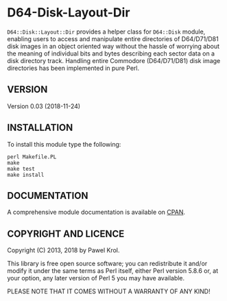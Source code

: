 D64-Disk-Layout-Dir
===================

`D64::Disk::Layout::Dir` provides a helper class for `D64::Disk` module, enabling users to access and manipulate entire directories of D64/D71/D81 disk images in an object oriented way without the hassle of worrying about the meaning of individual bits and bytes describing each sector data on a disk directory track. Handling entire Commodore (D64/D71/D81) disk image directories has been implemented in pure Perl.

VERSION
-------

Version 0.03 (2018-11-24)

INSTALLATION
------------

To install this module type the following:

    perl Makefile.PL
    make
    make test
    make install

DOCUMENTATION
-------------

A comprehensive module documentation is available on [CPAN](http://search.cpan.org/~pawelkrol/D64-Disk-Layout-Dir/lib/D64/Disk/Layout/Dir.pm).

COPYRIGHT AND LICENCE
---------------------

Copyright (C) 2013, 2018 by Pawel Krol.

This library is free open source software; you can redistribute it and/or modify it under the same terms as Perl itself, either Perl version 5.8.6 or, at your option, any later version of Perl 5 you may have available.

PLEASE NOTE THAT IT COMES WITHOUT A WARRANTY OF ANY KIND!
